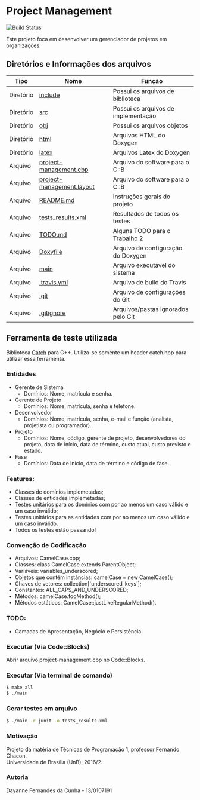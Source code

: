 Project Management
=============

[![Build Status](https://travis-ci.org/Dayof/project-management.svg?branch=master)](https://travis-ci.org/Dayof/project-management)

Este projeto foca em desenvolver um gerenciador de projetos em organizações.

## Diretórios e Informações dos arquivos

| Tipo      | Nome                              	             | Função                          	     |
| --------- | ------------------------------------------------------ | ------------------------------------- |
| Diretório | [include](include)           		  	     | Possui os arquivos de biblioteca	     |
| Diretório | [src](src)                 		  	     | Possui os arquivos de implementação   |
| Diretório | [obj](obj)                  		  	     | Possui os arquivos objetos            |
| Diretório | [html](html)                         		     | Arquivos HTML do Doxygen      	     |
| Diretório | [latex](latex)                         		     | Arquivos Latex do Doxygen	     |
| Arquivo   | [project-management.cbp](project-management.cbp)	     | Arquivo do software para o C::B       |
| Arquivo   | [project-management.layout](project-management.layout) | Arquivo do software para o C::B       |
| Arquivo   | [README.md](README.md)           			     | Instruções gerais do projeto          |
| Arquivo   | [tests_results.xml](tests_results.xml)   		     | Resultados de todos os testes         |
| Arquivo   | [TODO.md](TODO.md)   				     | Alguns TODO para o Trabalho 2	     |
| Arquivo   | [Doxyfile](Doxyfile)   				     | Arquivo de configuração do Doxygen    |
| Arquivo   | [main](main)   				     	     | Arquivo executável do sistema	     |
| Arquivo   | [.travis.yml](.travis.yml)   		     	     | Arquivo de build do Travis	     |
| Arquivo   | [.git](.git)   				     	     | Arquivo de configurações do Git	     |
| Arquivo   | [.gitignore](.gitignore)         		 	     | Arquivos/pastas ignorados pelo Git    |

## Ferramenta de teste utilizada

Biblioteca [Catch](https://github.com/philsquared/Catch) para C++. 
Utiliza-se somente um header catch.hpp para utilizar essa ferramenta.

### Entidades
- Gerente de Sistema
	- Domínios: Nome, matrícula e senha.
- Gerente de Projeto
	- Domínios: Nome, matrícula, senha e telefone.
- Desenvolvedor
	- Domínios: Nome, matrícula, senha, e-mail e 
			função (analista, projetista ou programador).
- Projeto
	- Domínios: Nome, código, gerente de projeto, desenvolvedores do projeto, 
			data de início, data de término, custo atual, custo previsto e 
			estado.
- Fase
	- Domínios: Data de início, data de término e código de fase.

### Features: 
- Classes de domínios implemetadas;
- Classes de entidades implemetadas;
- Testes unitários para os domínios com por ao menos um caso válido e um caso inválido;
- Testes unitários para as entidades com por ao menos um caso válido e um caso inválido.
- Todos os testes estão passando!

### Convenção de Codificação

- Arquivos: CamelCase.cpp;
- Classes: class CamelCase extends ParentObject;
- Variáveis: variables_underscored;
- Objetos que contém instâncias: camelCase = new CamelCase();
- Chaves de vetores: collection['underscored_keys'];
- Constantes: ALL_CAPS_AND_UNDERSCORED;
- Métodos: camelCase.fooMethod();
- Métodos estáticos: CamelCase::justLikeRegularMethod().

### TODO: 
- Camadas de Apresentação, Negócio e Persistência.

### Executar (Via Code::Blocks)

Abrir arquivo project-management.cbp no Code::Blocks.

### Executar (Via terminal de comando)

``` bash
$ make all
$ ./main
```

### Gerar testes em arquivo

``` bash
$ ./main -r junit -o tests_results.xml
```

### Motivação
Projeto da matéria de Técnicas de Programação 1, professor Fernando Chacon. </br>
Universidade de Brasília (UnB), 2016/2.

### Autoria
Dayanne Fernandes da Cunha - 13/0107191
